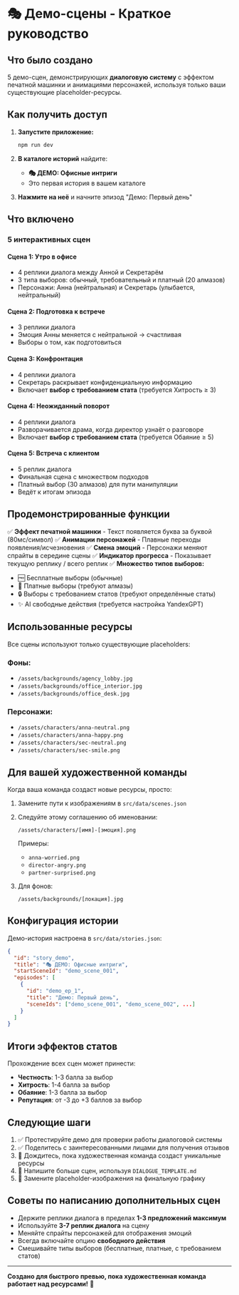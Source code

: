 # 🎭 Демо-сцены - Краткое руководство

## Что было создано

5 демо-сцен, демонстрирующих **диалоговую систему** с эффектом печатной машинки и анимациями персонажей, используя только ваши существующие placeholder-ресурсы.

## Как получить доступ

1. **Запустите приложение:**
   ```bash
   npm run dev
   ```

2. **В каталоге историй** найдите:
   - **🎭 ДЕМО: Офисные интриги**
   - Это первая история в вашем каталоге

3. **Нажмите на неё** и начните эпизод "Демо: Первый день"

## Что включено

### 5 интерактивных сцен

#### **Сцена 1: Утро в офисе**
- 4 реплики диалога между Анной и Секретарём
- 3 типа выборов: обычный, требовательный и платный (20 алмазов)
- Персонажи: Анна (нейтральная) и Секретарь (улыбается, нейтральный)

#### **Сцена 2: Подготовка к встрече**
- 3 реплики диалога
- Эмоция Анны меняется с нейтральной → счастливая
- Выборы о том, как подготовиться

#### **Сцена 3: Конфронтация**
- 4 реплики диалога
- Секретарь раскрывает конфиденциальную информацию
- Включает **выбор с требованием стата** (требуется Хитрость ≥ 3)

#### **Сцена 4: Неожиданный поворот**
- 4 реплики диалога
- Разворачивается драма, когда директор узнаёт о разговоре
- Включает **выбор с требованием стата** (требуется Обаяние ≥ 5)

#### **Сцена 5: Встреча с клиентом**
- 5 реплик диалога
- Финальная сцена с множеством подходов
- Платный выбор (30 алмазов) для пути манипуляции
- Ведёт к итогам эпизода

## Продемонстрированные функции

✅ **Эффект печатной машинки** - Текст появляется буква за буквой (80мс/символ)
✅ **Анимации персонажей** - Плавные переходы появления/исчезновения
✅ **Смена эмоций** - Персонажи меняют спрайты в середине сцены
✅ **Индикатор прогресса** - Показывает текущую реплику / всего реплик
✅ **Множество типов выборов:**
  - 🆓 Бесплатные выборы (обычные)
  - 💎 Платные выборы (требуют алмазы)
  - 🔒 Выборы с требованием статов (требуют определённые статы)
  - ✨ AI свободные действия (требуется настройка YandexGPT)

## Использованные ресурсы

Все сцены используют только существующие placeholders:

### Фоны:
- `/assets/backgrounds/agency_lobby.jpg`
- `/assets/backgrounds/office_interior.jpg`
- `/assets/backgrounds/office_desk.jpg`

### Персонажи:
- `/assets/characters/anna-neutral.png`
- `/assets/characters/anna-happy.png`
- `/assets/characters/sec-neutral.png`
- `/assets/characters/sec-smile.png`

## Для вашей художественной команды

Когда ваша команда создаст новые ресурсы, просто:

1. Замените пути к изображениям в `src/data/scenes.json`
2. Следуйте этому соглашению об именовании:
   ```
   /assets/characters/[имя]-[эмоция].png
   ```
   Примеры: 
   - `anna-worried.png`
   - `director-angry.png`
   - `partner-surprised.png`

3. Для фонов:
   ```
   /assets/backgrounds/[локация].jpg
   ```

## Конфигурация истории

Демо-история настроена в `src/data/stories.json`:

```json
{
  "id": "story_demo",
  "title": "🎭 ДЕМО: Офисные интриги",
  "startSceneId": "demo_scene_001",
  "episodes": [
    {
      "id": "demo_ep_1",
      "title": "Демо: Первый день",
      "sceneIds": ["demo_scene_001", "demo_scene_002", ...]
    }
  ]
}
```

## Итоги эффектов статов

Прохождение всех сцен может принести:
- **Честность**: 1-3 балла за выбор
- **Хитрость**: 1-4 балла за выбор
- **Обаяние**: 1-3 балла за выбор
- **Репутация**: от -3 до +3 баллов за выбор

## Следующие шаги

1. ✅ Протестируйте демо для проверки работы диалоговой системы
2. ✅ Поделитесь с заинтересованными лицами для получения отзывов
3. 🎨 Дождитесь, пока художественная команда создаст уникальные ресурсы
4. 📝 Напишите больше сцен, используя `DIALOGUE_TEMPLATE.md`
5. 🔄 Замените placeholder-изображения на финальную графику

## Советы по написанию дополнительных сцен

- Держите реплики диалога в пределах **1-3 предложений максимум**
- Используйте **3-7 реплик диалога** на сцену
- Меняйте спрайты персонажей для отображения эмоций
- Всегда включайте опцию **свободного действия**
- Смешивайте типы выборов (бесплатные, платные, с требованием статов)

---

**Создано для быстрого превью, пока художественная команда работает над ресурсами!** 🚀
